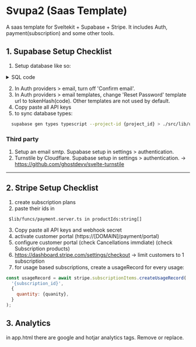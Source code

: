 
# Svupa2 (Saas Template)

A saas template for Sveltekit + Supabase + Stripe. It includes Auth, payment(subscription) and some other tools.



## 1. Supabase Setup Checklist

1. Setup database like so:
<details>
  <summary>SQL code</summary>
  
    ```sql
    -- profiles table
  create table
  public.profiles (
    id uuid not null,
    created_at timestamp with time zone not null default now(),
    full_name text null,
    wallet bigint null,
    constraint profiles_pkey primary key (id),
    constraint profiles_id_fkey foreign key (id) references auth.users (id) on update cascade on delete cascade,
    constraint profiles_wallet_fkey foreign key (wallet) references wallets (id) on update cascade on delete cascade
  ) tablespace pg_default;

    -- wallets table
    create table
    public.wallets (
      profile_id uuid not null,
      created_at timestamp with time zone not null default now(),
      subscription_id text null,
      customer_id text null,
      constraint wallets_pkey primary key (profile_id),
      constraint wallets_profile_id_fkey foreign key (profile_id) references profiles (id) on update cascade on delete cascade
    ) tablespace pg_default;

    -- On user creation
    CREATE OR REPLACE FUNCTION on_user_create()
    RETURNS TRIGGER AS $$
    BEGIN
        INSERT INTO public.profiles (id, full_name) VALUES (new.id, new.raw_user_meta_data ->> 'full_name');

        RETURN NEW;
    END;
    $$ LANGUAGE plpgsql SECURITY DEFINER;
    CREATE OR REPLACE TRIGGER user_created
    AFTER INSERT ON auth.users
    FOR EACH ROW
    EXECUTE FUNCTION on_user_create();

    -- On profile creation
    CREATE OR REPLACE FUNCTION on_profile_create()
    RETURNS TRIGGER AS $$
    BEGIN
        INSERT INTO public.wallets (id) VALUES (NEW.id);
        RETURN NEW;
    END;
    $$ LANGUAGE plpgsql;
    CREATE OR REPLACE TRIGGER profile_created
    AFTER INSERT ON public.profiles
    FOR EACH ROW
    EXECUTE FUNCTION on_profile_create();
    ```
</details>

2. In Auth providers > email, turn off 'Confirm email'.
3. In Auth providers > email templates, change 'Reset Password' template url to tokenHash(code). Other templates are not used by default.
4. Copy paste all API keys
5. to sync database types:
```bash
  supabase gen types typescript --project-id {project_id} > ./src/lib/utils/database.types.ts
```

### Third party
1. Setup an email smtp. Supabase setup in settings > authentication.
2. Turnstile by Cloudflare. Supabase setup in settings > authentication. -> https://github.com/ghostdevv/svelte-turnstile

---

## 2. Stripe Setup Checklist
1. create subscription plans
2. paste their ids in
```
 $lib/funcs/payment.server.ts in productIds:string[]
```
3. Copy paste all API keys and webhook secret
4. activate customer portal 
(https://[DOMAIN]/payment/portal)
5. configure customer portal 
(check Cancellations immdiate)
(check Subscription products)
6. https://dashboard.stripe.com/settings/checkout -> limit customers to 1 subscription
7. for usage based subscriptions, create a usageRecord for every usage:
```javascript
const usageRecord = await stripe.subscriptionItems.createUsageRecord(
  '{subscription_id}',
  {
    quantity: {quanity},
  }
);
```

## 3. Analytics
in app.html there are google and hotjar analytics tags. Remove or replace.



